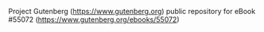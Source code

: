 Project Gutenberg (https://www.gutenberg.org) public repository for
eBook #55072 (https://www.gutenberg.org/ebooks/55072)
